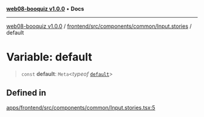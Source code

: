 [**web08-booquiz v1.0.0**](../../../../../../README.md) • **Docs**

***

[web08-booquiz v1.0.0](../../../../../../modules.md) / [frontend/src/components/common/Input.stories](../README.md) / default

# Variable: default

> `const` **default**: `Meta`\<*typeof* [`default`](../../Input/functions/default.md)\>

## Defined in

[apps/frontend/src/components/common/Input.stories.tsx:5](https://github.com/boostcampwm-2024/web08-BooQuiz/blob/7476b6206e2a8c55cace72cc6ee6a8796386519f/apps/frontend/src/components/common/Input.stories.tsx#L5)
